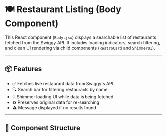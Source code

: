 # 🍽️ Restaurant Listing (Body Component)

This React component (`Body.jsx`) displays a searchable list of restaurants fetched from the Swiggy API. It includes loading indicators, search filtering, and clean UI rendering via child components (`RestroCard` and `ShimmerUI`).

---

## 📦 Features

- ✅ Fetches live restaurant data from Swiggy's API
- 🔍 Search bar for filtering restaurants by name
- 💡 Shimmer loading UI while data is being fetched
- ♻️ Preserves original data for re-searching
- ⚠️ Message displayed if no results found

---

## 🧩 Component Structure

